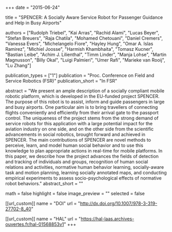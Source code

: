 +++
date = "2015-06-24"

title = "SPENCER: A Socially Aware Service Robot for Passenger Guidance and Help in Busy Airports"

authors = ["Rudolph Triebel", "Kai Arras", "Rachid Alami", "Lucas Beyer", "Stefan Breuers", "Raja Chatila", "Mohamed Chetouani", "Daniel Cremers", "Vanessa Evers", "Michelangelo Fiore", "Hayley Hung", "Omar A. Islas Ramirez", "Michiel Joosse", "Harmish Khambhaita", "Tomasz Kucner", "Bastian Leibe", "Achim J. Lilienthal", "Timm Linder", "Manja Lohse", "Martin Magnusson", "Billy Okal", "Luigi Palmieri", "Umer Rafi", "Marieke van Rooij", "Lu Zhang"]

publication_types = ["1"]
publication = "Proc. Conference on Field and Service Robotics (FSR)"
publication_short = "In FSR"

abstract = "We present an ample description of a socially compliant mobile robotic platform, which is developed in the EU-funded project SPENCER. The purpose of this robot is to assist, inform and guide passengers in large and busy airports. One particular aim is to bring travellers of connecting flights conveniently and efficiently from their arrival gate to the passport control. The uniqueness of the project stems from the strong demand of service robots for this application with a large potential impact for the aviation industry on one side, and on the other side from the scientific advancements in social robotics, brought forward and achieved in SPENCER. The main contributions of SPENCER are novel methods to perceive, learn, and model human social behavior and to use this knowledge to plan appropriate actions in real-time for mobile platforms. In this paper, we describe how the project advances the fields of detection and tracking of individuals and groups, recognition of human social relations and activities, normative human behavior learning, socially-aware task and motion planning, learning socially annotated maps, and conducting empirical experiments to assess socio-psychological effects of normative robot behaviors."
abstract_short = ""

math = false
highlight = false
image_preview = ""
selected = false

[[url_custom]]
name = "DOI"
url = "http://dx.doi.org/10.1007/978-3-319-27702-8_40"

[[url_custom]]
name = "HAL"
url = "https://hal-laas.archives-ouvertes.fr/hal-01568853v1"
+++

